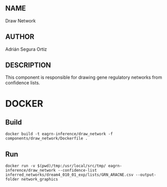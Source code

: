 ## NAME

Draw Network

## AUTHOR

Adrián Segura Ortiz

## DESCRIPTION

This component is responsible for drawing gene regulatory networks from confidence lists.

# DOCKER

## Build

```
docker build -t eagrn-inference/draw_network -f components/draw_network/Dockerfile .
```

## Run

```
docker run -v $(pwd)/tmp:/usr/local/src/tmp/ eagrn-inference/draw_network --confidence-list inferred_networks/dream4_010_01_exp/lists/GRN_ARACNE.csv --output-folder network_graphics
```
